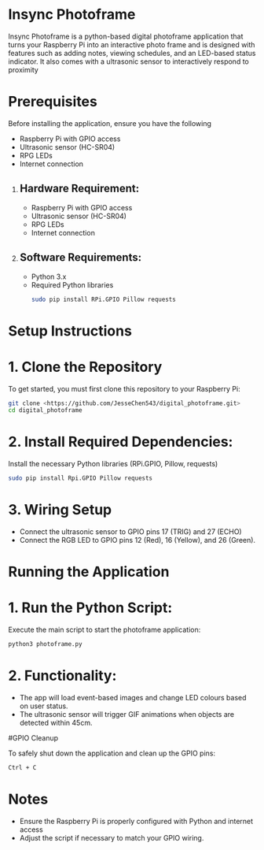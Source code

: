 # Insync Photoframe

Insync Photoframe is a python-based digital photoframe application that turns your Raspberry Pi into an interactive photo frame and is designed with features such as adding notes, viewing schedules, and an LED-based status indicator. It also comes with a ultrasonic sensor to interactively respond to proximity

# Prerequisites
Before installing the application, ensure you have the following
   - Raspberry Pi with GPIO access
   - Ultrasonic sensor (HC-SR04)
   - RPG LEDs
   - Internet connection
1. ## Hardware Requirement:
      - Raspberry Pi with GPIO access
      - Ultrasonic sensor (HC-SR04)
      - RPG LEDs
      - Internet connection
2. ## Software Requirements:
      - Python 3.x
      - Required Python libraries
        ```bash
        sudo pip install RPi.GPIO Pillow requests
        ```

# Setup Instructions

# 1. Clone the Repository

To get started, you must first clone this repository to your Raspberry Pi:
```bash
git clone <https://github.com/JesseChen543/digital_photoframe.git>
cd digital_photoframe
```

# 2. Install Required Dependencies: 
Install the necessary Python libraries (RPi.GPIO, Pillow, requests)
```bash
sudo pip install Rpi.GPIO Pillow requests
```
# 3. Wiring Setup
 - Connect the ultrasonic sensor to GPIO pins 17 (TRIG) and 27 (ECHO)
 - Connect the RGB LED to GPIO pins 12 (Red), 16 (Yellow), and 26 (Green).

# Running the Application
# 1. Run the Python Script:
Execute the main script to start the photoframe application:
```bash
python3 photoframe.py
```
# 2. Functionality:
 - The app will load event-based images and change LED colours based on user status.
 - The ultrasonic sensor will trigger GIF animations when objects are detected within 45cm.

#GPIO Cleanup

To safely shut down the application and clean up the GPIO pins:
```bash
Ctrl + C
```

# Notes
 - Ensure the Raspberry Pi is properly configured with Python and internet access
 - Adjust the script if necessary to match your GPIO wiring.
